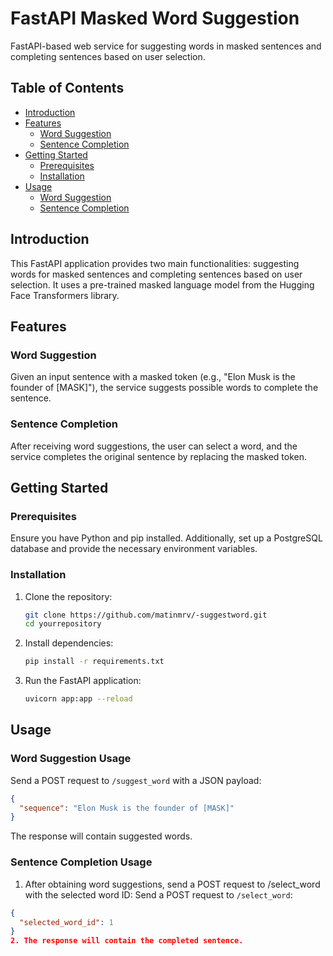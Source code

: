 # FastAPI Masked Word Suggestion

FastAPI-based web service for suggesting words in masked sentences and completing sentences based on user selection.

## Table of Contents

- [Introduction](#introduction)
- [Features](#features)
  - [Word Suggestion](#word-suggestion)
  - [Sentence Completion](#sentence-completion)
- [Getting Started](#getting-started)
  - [Prerequisites](#prerequisites)
  - [Installation](#installation)
- [Usage](#usage)
  - [Word Suggestion](#word-suggestion-usage)
  - [Sentence Completion](#sentence-completion-usage)


## Introduction

This FastAPI application provides two main functionalities: suggesting words for masked sentences and completing sentences based on user selection. It uses a pre-trained masked language model from the Hugging Face Transformers library.

## Features

### Word Suggestion

Given an input sentence with a masked token (e.g., "Elon Musk is the founder of [MASK]"), the service suggests possible words to complete the sentence.

### Sentence Completion

After receiving word suggestions, the user can select a word, and the service completes the original sentence by replacing the masked token.

## Getting Started

### Prerequisites

Ensure you have Python and pip installed. Additionally, set up a PostgreSQL database and provide the necessary environment variables.

### Installation

1. Clone the repository:

    ```bash
    git clone https://github.com/matinmrv/-suggestword.git
    cd yourrepository
    ```

2. Install dependencies:

    ```bash
    pip install -r requirements.txt
    ```

3. Run the FastAPI application:

    ```bash
    uvicorn app:app --reload
    ```

## Usage

### Word Suggestion Usage

Send a POST request to `/suggest_word` with a JSON payload:

```json
{
  "sequence": "Elon Musk is the founder of [MASK]"
}
```
The response will contain suggested words.
### Sentence Completion Usage

1. After obtaining word suggestions, send a POST request to /select_word with the selected word ID:
Send a POST request to `/select_word`:

```json
{
  "selected_word_id": 1
}
2. The response will contain the completed sentence.

